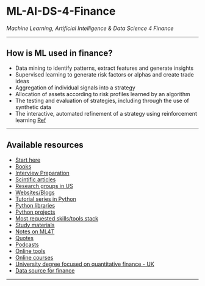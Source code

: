 # ML-AI-DS-4-Finance
*Machine Learning, Artificial Intelligence & Data Science 4 Finance*
***

## How is ML used in finance?
- Data mining to identify patterns, extract features and generate insights
- Supervised learning to generate risk factors or alphas and create trade ideas
- Aggregation of individual signals into a strategy
- Allocation of assets according to risk profiles learned by an algorithm
- The testing and evaluation of strategies, including through the use of synthetic data
- The interactive, automated refinement of a strategy using reinforcement learning
[Ref](https://github.com/stefan-jansen/machine-learning-for-trading/tree/main/01_machine_learning_for_trading)
***

## Available resources
- [Start here](https://github.com/kyaiooiayk/ML-AI-DS-4-Finance/blob/main/resources/Start_here.md)
- [Books](https://github.com/kyaiooiayk/ML-AI-DS-4-Finance/blob/main/resources/books.md)
- [Interview Preparation](https://github.com/kyaiooiayk/ML-AI-DS-4-Finance/blob/main/resources/Interview_prep.md)
- [Scintific articles](https://github.com/kyaiooiayk/ML-AI-DS-4-Finance/blob/main/resources/articles.md)
- [Research groups in US](https://www.quora.com/Who-are-professors-working-in-machine-learning-that-are-also-interested-in-quantitative-finance)
- [Websites/Blogs](https://github.com/kyaiooiayk/ML-AI-DS-4-Finance/blob/main/resources/websites_blogs.md)
- [Tutorial series in Python](https://github.com/kyaiooiayk/ML-AI-DS-4-Finance/blob/main/resources/Tutorials_in_python.md)
- [Python libraries](https://github.com/kyaiooiayk/ML-AI-DS-4-Finance/blob/main/resources/Python_libraries.md)
- [Python projects](https://github.com/kyaiooiayk/ML-AI-DS-4-Finance/blob/main/resources/Python_projects.md)
- [Most requested skills/tools stack](https://github.com/kyaiooiayk/ML-AI-DS-4-Finance/blob/main/resources/skills.md)
- [Study materials](https://github.com/kyaiooiayk/ML-AI-DS-4-Finance/blob/resources/main/study_materials.md)
- [Notes on ML4T](https://drive.google.com/drive/u/2/folders/1r6RHJNe4_eqmTe50Ei88CIF--t0iQLNm)
- [Quotes](https://github.com/kyaiooiayk/ML-AI-DS-4-Finance/blob/main/resources/Quotes.md)
- [Podcasts](https://github.com/kyaiooiayk/ML-AI-DS-4-Finance/blob/main/resources/Podcasts.md)
- [Online tools](https://github.com/kyaiooiayk/ML-AI-DS-4-Finance/blob/main/resources/Online_tools.md)
- [Online courses](https://github.com/kyaiooiayk/ML-AI-DS-4-Finance/blob/main/resources/courses.md)
- [University degree focused on quantitative finance - UK](https://github.com/kyaiooiayk/ML-AI-DS-4-Finance/blob/main/resources/University.md)
- [Data source for finance](https://github.com/kyaiooiayk/ML-AI-DS-4-Finance/blob/main/resources/data_source.md)
***